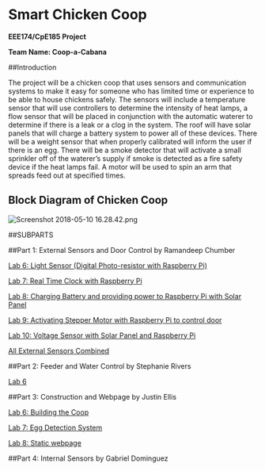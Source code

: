 # Smart Chicken Coop

**EEE174/CpE185 Project** 

**Team Name: Coop-a-Cabana**   
                      

##Introduction

The project will be a chicken coop that uses sensors and communication systems to make it
easy for someone who has limited time or experience to be able to house chickens safely. The
sensors will include a temperature sensor that will use controllers to determine the intensity of
heat lamps, a flow sensor that will be placed in conjunction with the automatic waterer to
determine if there is a leak or a clog in the system. The roof will have solar panels that will
charge a battery system to power all of these devices. There will be a weight sensor that when
properly calibrated will inform the user if there is an egg. There will be a smoke detector that will
activate a small sprinkler off of the waterer’s supply if smoke is detected as a fire safety device if
the heat lamps fail. A motor will be used to spin an arm that spreads feed out at specified times.

## Block Diagram of Chicken Coop

![Screenshot 2018-05-10 16.28.42.png](https://bitbucket.org/repo/BgdaKR7/images/2546654572-Screenshot%202018-05-10%2016.28.42.png)

##SUBPARTS

##Part 1: External Sensors and Door Control by Ramandeep Chumber

[Lab 6: Light Sensor (Digital Photo-resistor with Raspberry Pi)](https://bitbucket.org/coopacabana/project/wiki/Lab%206:%20Light%20Sensor)

[Lab 7: Real Time Clock with Raspberry Pi](https://bitbucket.org/coopacabana/project/wiki/Lab7:%20RTC%20with%20Raspberry%20Pi)

[Lab 8: Charging Battery and providing power to Raspberry Pi with Solar Panel](https://bitbucket.org/coopacabana/project/wiki/Lab%208:%20Solar%20Panel%20and%20Pi)

[Lab 9: Activating Stepper Motor with Raspberry Pi to control door](https://bitbucket.org/coopacabana/project/wiki/Lab%209:%20Stepper%20Motor)

[Lab 10: Voltage Sensor with Solar Panel and Raspberry Pi](https://bitbucket.org/coopacabana/project/wiki/Lab%2010:%20Voltage%20sensor)

[All External Sensors Combined](https://bitbucket.org/coopacabana/project/wiki/All%20External%20sensors%20combined)

##Part 2: Feeder and Water Control by Stephanie Rivers

[Lab 6](https://bitbucket.org/coopacabana/project/wiki/Stephanie's%20Lab6)

##Part 3: Construction and Webpage by Justin Ellis

[Lab 6: Building the Coop](https://bitbucket.org/coopacabana/project/wiki/Lab%206:%20Construction%20of%20Coop)

[Lab 7: Egg Detection System](https://bitbucket.org/coopacabana/project/wiki/Lab%207:%20Egg%20Detection%20System)

[Lab 8: Static webpage](https://bitbucket.org/coopacabana/project/wiki/Lab%208:%20Static%20Webpage)



##Part 4: Internal Sensors by Gabriel Dominguez